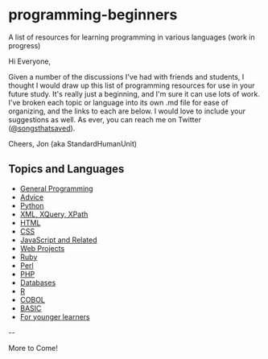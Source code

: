 # programming-beginners
A list of resources for learning programming in various languages (work in progress)

Hi Everyone,

Given a number of the discussions I've had with friends and students, I thought I would draw up this list of programming resources for use in your future study.  It's really just a beginning, and I'm sure it can use lots of work.  I've broken each topic or language into its own .md file for ease of organizing, and the links to each are below.  I would love to include your suggestions as well.  As ever, you can reach me on Twitter ([@songsthatsaved](https://twitter.com/songsthatsaved)).

Cheers,
Jon (aka StandardHumanUnit)


## Topics and Languages
* [General Programming](https://github.com/jdmartin/programming-beginners/blob/master/general.md)
* [Advice](https://github.com/jdmartin/programming-beginners/blob/master/advice.md)
* [Python](https://github.com/jdmartin/programming-beginners/blob/master/python.md)
* [XML, XQuery, XPath](https://github.com/jdmartin/programming-beginners/blob/master/xmltech.md)
* [HTML](https://github.com/jdmartin/programming-beginners/blob/master/html.md)
* [CSS](https://github.com/jdmartin/programming-beginners/blob/master/css.md)
* [JavaScript and Related](https://github.com/jdmartin/programming-beginners/blob/master/jsandrelated.md)
* [Web Projects](https://github.com/jdmartin/programming-beginners/blob/master/projects.md)
* [Ruby](https://github.com/jdmartin/programming-beginners/blob/master/ruby.md)
* [Perl](https://github.com/jdmartin/programming-beginners/blob/master/perl.md)
* [PHP](https://github.com/jdmartin/programming-beginners/blob/master/php.md)
* [Databases](https://github.com/jdmartin/programming-beginners/blob/master/db.md)
* [R](https://github.com/jdmartin/programming-beginners/blob/master/r.md)
* [COBOL](https://github.com/jdmartin/programming-beginners/blob/master/cobol.md)
* [BASIC](https://github.com/jdmartin/programming-beginners/blob/master/basic.md)
* [For younger learners](https://github.com/jdmartin/programming-beginners/blob/master/younger.md)

--

More to Come!
